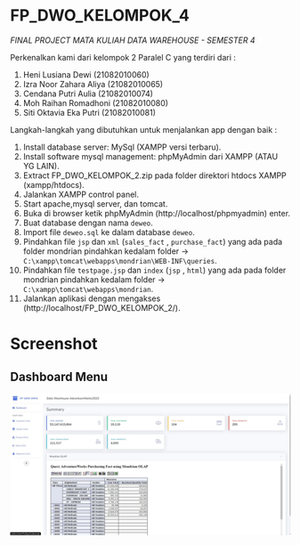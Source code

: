 # FP_DWO_KELOMPOK_4

*FINAL PROJECT MATA KULIAH DATA WAREHOUSE - SEMESTER 4*

Perkenalkan kami dari kelompok 2 Paralel C yang terdiri dari :
1. Heni Lusiana Dewi 	(21082010060)
2. Izra Noor Zahara Aliya 	(21082010065)
3. Cendana Putri Aulia 	(21082010074)
4. Moh Raihan Romadhoni 	(21082010080)
5. Siti Oktavia Eka Putri 	(21082010081)



Langkah-langkah yang dibutuhkan untuk menjalankan app dengan baik :

1. Install database server: MySql (XAMPP versi terbaru).
2. Install software mysql management: phpMyAdmin dari XAMPP (ATAU YG LAIN).
3. Extract FP_DWO_KELOMPOK_2.zip pada folder direktori htdocs XAMPP (xampp/htdocs).
4. Jalankan XAMPP control panel.
5. Start apache,mysql server, dan tomcat.
6. Buka di browser ketik phpMyAdmin (http://localhost/phpmyadmin) enter.
7. Buat database dengan nama `deweo`.
8. Import file `deweo.sql` ke dalam database `deweo`.
9. Pindahkan file `jsp` dan `xml` (`sales_fact` , `purchase_fact`) yang ada pada folder mondrian pindahkan kedalam folder  -> `C:\xampp\tomcat\webapps\mondrian\WEB-INF\queries`.
10. Pindahkan file `testpage.jsp` dan `index` (`jsp` , `html`) yang ada pada folder mondrian pindahkan kedalam folder -> `C:\xampp\tomcat\webapps\mondrian`.
11. Jalankan aplikasi dengan mengakses (http://localhost/FP_DWO_KELOMPOK_2/).

# Screenshot 
## Dashboard Menu

![Screenshot](ss/dashboard.jpg)
